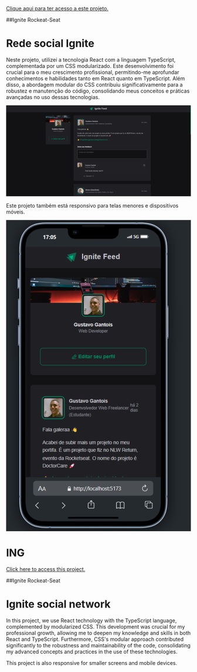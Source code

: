 <a href="">Clique aqui para ter acesso a este projeto.</a>

##Ignite Rockeat-Seat

<h1>Rede social Ignite</h1>


<p>Neste projeto, utilizei a tecnologia React com a linguagem TypeScript, complementada por um CSS modularizado. Este desenvolvimento foi crucial para o meu crescimento profissional, permitindo-me aprofundar conhecimentos e habilidades tanto em React quanto em TypeScript. Além disso, a abordagem modular do CSS contribuiu significativamente para a robustez e manutenção do código, consolidando meus conceitos e práticas avançadas no uso dessas tecnologias.<p>


![alt text](image.png)


<p>Este projeto também está responsivo para telas menores e dispositivos móveis.</p>


![alt text](image-1.png)



<h1>ING</h1>

<a href="">Click here to access this project.</a>

##Ignite Rockeat-Seat

<h1>Ignite social network</h1>


<p>In this project, we use React technology with the TypeScript language, complemented by modularized CSS. This development was crucial for my professional growth, allowing me to deepen my knowledge and skills in both React and TypeScript. Furthermore, CSS's modular approach contributed significantly to the robustness and maintainability of the code, consolidating my advanced concepts and practices in the use of these technologies.<p>

<p>This project is also responsive for smaller screens and mobile devices.</p>
